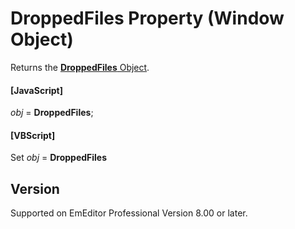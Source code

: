 # DroppedFiles Property (Window Object)

Returns the [**DroppedFiles** Object](../dropped_files/index).

#### \[JavaScript\]

_obj_ = **DroppedFiles**;

#### \[VBScript\]

Set _obj_ = **DroppedFiles**

## Version

Supported on EmEditor Professional Version 8.00 or later.
